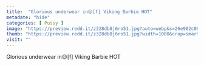 ```yaml
---
title:  "Glorious underwear in😍[f] Viking Barbie HOT"
metadate: "hide"
categories: [ Pussy ]
image: "https://preview.redd.it/z328db8j6ro51.jpg?auto=webp&s=26e902c099f4b4641bf7b3ff607415377540d09a"
thumb: "https://preview.redd.it/z328db8j6ro51.jpg?width=1080&crop=smart&auto=webp&s=0ed5bb584557e56301ad8fb0d2cc53f0f5807e86"
visit: ""
---
```

Glorious underwear in😍[f] Viking Barbie HOT
